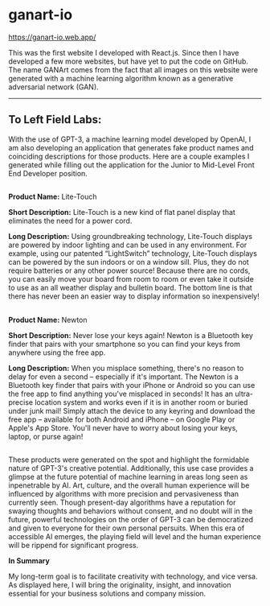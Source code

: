 # ganart-io

https://ganart-io.web.app/

This was the first website I developed with React.js. Since then I have developed a few more websites, but have yet to put the code on GitHub.
The name GANArt comes from the fact that all images on this website were generated with a machine learning algorithm known as a generative adversarial network (GAN).
_________________________________________________________________________________________________________________________________________________________________________________

## To Left Field Labs:

With the use of GPT-3, a machine learning model developed by OpenAI, I am also developing an application that generates fake product names and coinciding descriptions for those products. Here are a couple examples I generated while filling out the application for the Junior to Mid-Level Front End Developer position.
##
  **Product Name:**
  Lite-Touch

  **Short Description:**
  Lite-Touch is a new kind of flat panel display that eliminates the need for a power cord.

  **Long Description:**
   Using groundbreaking technology, Lite-Touch displays are powered by indoor lighting and can be used in any environment. For example, using our patented “LightSwitch”  technology, Lite-Touch displays can be powered by the sun indoors or on a window sill. Plus, they do not require batteries or any other power source! Because there are no cords, you can easily move your board from room to room or even take it outside to use as an all weather display and bulletin board. The bottom line is that there has never been an easier way to display information so inexpensively!
## 
  **Product Name:** 
  Newton

  **Short Description:**
  Never lose your keys again! Newton is a Bluetooth key finder that pairs with your smartphone so you can find your keys from anywhere using the free app.

  **Long Description:**
  When you misplace something, there's no reason to delay for even a second – especially if it's important. The Newton is a Bluetooth key finder that pairs with your iPhone or Android so you can use the free app to find anything you've misplaced in seconds! It has an ultra-precise location system and works even if it is in another room or buried under junk mail! Simply attach the device to any keyring and download the free app – available for both Android and iPhone – on Google Play or Apple's App Store. You'll never have to worry about losing your keys, laptop, or purse again!
##  

These products were generated on the spot and highlight the formidable nature of GPT-3's creative potential. Additionally, this use case provides a glimpse at the future potential of machine learning in areas long seen as inpenetrable by AI. Art, culture, and the overall human experience will be influenced by algorithms with more precision and pervasiveness than currently seen. Though present-day algorithms have a reputation for swaying thoughts and behaviors without consent, and no doubt will in the future, powerful technologies on the order of GPT-3 can be democratized and given to everyone for their own personal persuits. When this era of accessible AI emerges, the playing field will level and the human experience will be rippend for significant progress.

**In Summary**

My long-term goal is to facilitate creativity with technology, and vice versa. As displayed here, I will bring the originality, insight, and innovation essential for your business solutions and company mission.
